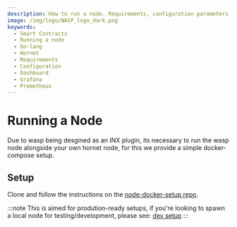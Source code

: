 ```yaml
---
description: How to run a node. Requirements, configuration parameters, dashboard configuration, and tests.
image: /img/logo/WASP_logo_dark.png
keywords:
  - Smart Contracts
  - Running a node
  - Go-lang
  - Hornet
  - Requirements
  - Configuration
  - Dashboard
  - Grafana
  - Prometheus
---
```


# Running a Node

Due to wasp being desgined as an INX plugin, its necessary to run the wasp node alongside your own hornet node, for this we provide a simple docker-compose setup.

## Setup

Clone and follow the instructions on the [node-docker-setup repo](https://github.com/iotaledger/node-docker-setup).

:::note
This is aimed for prodution-ready setups, if you're looking to spawn a local node for testing/development, please see: [dev setup](../development_tools/docker_preconfigured.md)
:::
